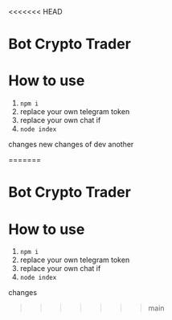 <<<<<<< HEAD
# Bot Crypto Trader

# How to use

1. `npm i`
2. replace your own telegram token
3. replace your own chat if 
4. `node index`

changes
new changes of dev
another

=======
# Bot Crypto Trader

# How to use

1. `npm i`
2. replace your own telegram token
3. replace your own chat if 
4. `node index`

changes

>>>>>>> main
